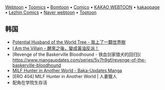 
[Webtoon](https://www.webtoons.com) • [Toomics](https://toomics.com/sc) • [Bomtoon](https://www.bomtoon.com/) • [Comico](https://www.comico.kr/) • [KAKAO WEBTOON](https://tw.kakaowebtoon.com) • [kakaopage](https://page.kakao.com/main) • [Lezhin Comics](https://www.lezhinus.com) • [Naver webtoon](https://webtoonscorp.com/) • [Toptoon](https://www.toptoon.net/)

## 韩国

- [Potential Husband of the World Tree - 我上了一顆世界樹](https://www.mangaupdates.com/series/feqy1ch/potential-husband-of-the-world-tree)
- [I Am the Villain - 醒來之後，變成黃油反派！](https://www.mangaupdates.com/series/xm2pg84/i-am-the-villain)
- [Revenge of the Baskerville Bloodhound - 铁血剑家猎犬的回归]( https://www.mangaupdates.com/series/5v7h9gf/revenge-of-the-baskerville-bloodhound
- [MILF Hunter in Another World - Baka-Updates Manga](https://www.mangaupdates.com/series/li9fxrf/milf-hunter-in-another-world)
- [ERO 404] MILF Hunter in Another World | 人妻獵人
- 配角在学院生存活
